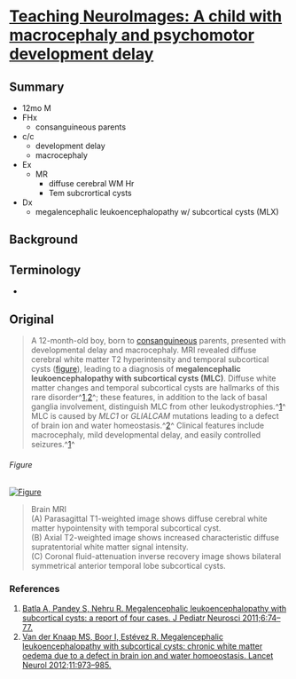 <!--
Filename: 	2019-05-13_01M.md
Project: 	/Users/shume/Developer/physician/Neurol/TNI
Author: 	shumez <https://github.com/shumez>
Created: 	2019-05-14 16:39:2
Modified: 	2019-05-14 20:59:16
-----
Copyright (c) 2019 shumez
-->

# [Teaching NeuroImages: A child with macrocephaly and psychomotor development delay][2019_KriouileYamna_ChatLatifa_RhoudaHajar]

## Summary

* 12mo  M
* FHx
    * consanguineous parents
* c/c
    * development delay
    * macrocephaly
* Ex
    * MR
        * diffuse cerebral WM Hr 
        * Tem subcrortical cysts
* Dx
    * megalencephalic leukoencephalopathy w/ subcortical cysts (MLX)



## Background

## Terminology

* [consanguineous]: 近親

## Original

> A 12-month-old boy, born to [consanguineous] parents, presented with developmental delay and macrocephaly. MRI revealed diffuse cerebral white matter T2 hyperintensity and temporal subcortical cysts ([figure](#figure)), leading to a diagnosis of **megalencephalic leukoencephalopathy with subcortical cysts (MLC)**. Diffuse white matter changes and temporal subcortical cysts are hallmarks of this rare disorder^[1],[2]^; these features, in addition to the lack of basal ganglia involvement, distinguish MLC from other leukodystrophies.^[1]^ MLC is caused by *MLC1* or *GLIALCAM* mutations leading to a defect of brain ion and water homeostasis.^[2]^ Clinical features include macrocephaly, mild developmental delay, and easily controlled seizures.^[1]^

###### Figure

[![Figure][fig]][fig]

> Brain MRI  
> (A) Parasagittal T1-weighted image shows diffuse cerebral white matter hypointensity with temporal subcortical cyst.  
> (B) Axial T2-weighted image shows increased characteristic diffuse supratentorial white matter signal intensity.  
> (C) Coronal fluid-attenuation inverse recovery image shows bilateral symmetrical anterior temporal lobe subcortical cysts.


### References

1. [Batla A, Pandey S, Nehru R. Megalencephalic leukoencephalopathy with subcortical cysts: a report of four cases. J Pediatr Neurosci 2011;6:74–77.][1]
2. [Van der Knaap MS, Boor I, Estévez R. Megalencephalic leukoencephalopathy with subcortical cysts: chronic white matter oedema due to a defect in brain ion and water homoeostasis. Lancet Neurol 2012;11:973–985.][2]


## 

<!-- ref -->
[2019_KriouileYamna_ChatLatifa_RhoudaHajar]: https://n.neurology.org/content/92/20/e2397

[1]: https://www.ncbi.nlm.nih.gov/pmc/articles/PMC3173924/ "Batla, A., Pandey, S. and Nehru, R., 2011. Megalencephalic leukoencephalopathy with subcortical cysts: A report of four cases. Journal of pediatric neurosciences, 6(1), p.74."
[2]: https://www.sciencedirect.com/science/article/pii/S1474442212701928 "van der Knaap, M.S., Boor, I. and Estévez, R., 2012. Megalencephalic leukoencephalopathy with subcortical cysts: chronic white matter oedema due to a defect in brain ion and water homoeostasis. The Lancet Neurology, 11(11), pp.973-985."

[consanguineous]: . "近親"

<!-- fig -->
[fig]: https://n.neurology.org/content/neurology/92/20/e2397/F1.medium.gif ""